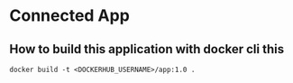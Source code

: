 # Connected App

## How to build this application with docker cli this 
```
docker build -t <DOCKERHUB_USERNAME>/app:1.0 .
```
